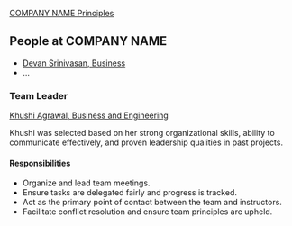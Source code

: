 [COMPANY NAME Principles](./principles.md)

People at COMPANY NAME
---

- [Devan Srinivasan, Business](./Devan_Srinivasan.md)
- ...

### Team Leader

[Khushi Agrawal, Business and Engineering](./Khushi_Agrawal.md)
<!-- Describe who and why the team leader was selected --> 
Khushi was selected based on her strong organizational skills, ability to communicate effectively, and proven leadership qualities in past projects.

#### Responsibilities
<!-- What is their role for your team?	--> 
- Organize and lead team meetings.  
- Ensure tasks are delegated fairly and progress is tracked.  
- Act as the primary point of contact between the team and instructors.  
- Facilitate conflict resolution and ensure team principles are upheld.
